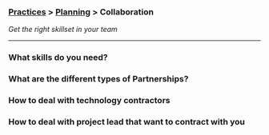 ### [Practices](../../practices.html) > [Planning](../../practices.html#plan) > Collaboration 

_Get the right skillset in your team_

____

### What skills do you need?

### What are the different types of Partnerships?

### How to deal with technology contractors

### How to deal with project lead that want to contract with you

</div></div><!-- dirty trick. close parent container and row--> 































































































































<div class="container-fluid">
<div class="row">
<div class="carousel">





























































































































</div>
<br>
</div>
</div>



















































































































































































































<div class="container-fluid">
<div class="row">
<br>
<div class="carousel">

















































































































































































































</div>
</div>
</div>
<div class="container"><!-- dirty trick. reopen parent container -->
<div class="row">
</div><!--- group row -->
</div><!--- group container -->
<div class="container"><div class="row"><!-- dirty trick. reopen parent container and row -->